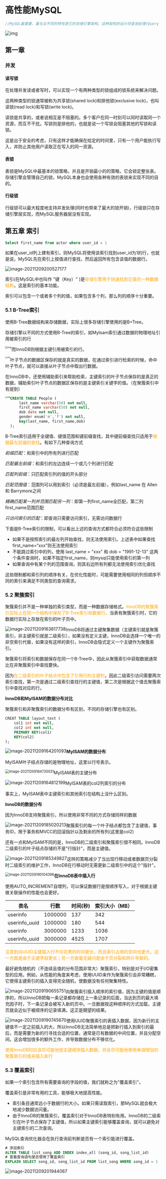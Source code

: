 

# 高性能MySQL

~~~java
//MySQL最重要、最与众不同的特性是它的存储引擎架构，这种架构的设计将查询处理(Query Processing)及其他系统任务(Server Task)和数据的存储/提取相分离
~~~

![img](https://s2.loli.net/2021/12/07/gUvNeoPd7zCFnql.png)

## 第一章

### 并发

#### 读写锁

在处理并发读或者写时，可以实现一个有两种类型的锁组成的锁系统来解决问题。

这两种类型的锁通常被称为共享锁(shared lock)和排他锁(exclusive lock)，也叫读锁(read lock)和写锁(write lock)。

读锁是共享的，或者说相互是不阻塞的。多个客户在同一时刻可以同时读取同一个资源，而互不干扰。写锁则是排他的，也就是说一个写锁会阻塞其他的写锁和读锁。

这是出于安全的考虑，只有这样才能确保在给定的时间里，只有一个用户能执行写入，并防止其他用户读取正在写入的同一资源。

#### 表锁

表锁是MySQL中最基本的锁策略，并且是开销最小的的策略，它会锁定整张表。存储引擎会管理自己的锁，MySQL本身也会使用各种有效的表锁来实现不同的目的。

#### 行级锁

行级锁可以最大程度地支持并发处理(同时也带来了最大的锁开销)，行级锁只在存储引擎层实现，而MySQL服务器层没有实现。

## 第五章 索引

~~~sql
Select first_name from actor where user_id = 1
~~~

如果在user_id列上建有索引，则MySQL将使用该索引找到user_id为1的行，也就是说，MySQL先在索引上按值进行查找，然后返回所有包含该值的数据行。

![image-20211209200527177](https://s2.loli.net/2021/12/09/TYyRJoWvwrbI2Ne.png)

索引(在MySQL中也叫作 "键（Key）" )是<font color=orange>存储引擎用于快速找到记录的一种数据结构</font>，这是索引的基本功能。

索引可以包含一个或者多个列的值，如果包含多个列，那么列的顺序十分重要。

### 5.1 B-Tree索引

使用B-Tree数据结构来存储数据，实际上很多存储引擎使用的是B+Tree。

存储引擎以不同的方式使用B-Tree的索引，如MyIsam索引通过数据的物理地址引用被索引的行

<img src="https://image.z.itpub.net/zitpub.net/JPG/2021-11-26/41EFDB33BF7C687D7F83D65A3FC1C20D.jpg" alt="img" style="zoom: 50%;float:left" />

而InnoDB则根据主键引用被索引的行。            

<img src="https://img-blog.csdnimg.cn/20200516191817713.png?x-oss-process=image/watermark,type_ZmFuZ3poZW5naGVpdGk,shadow_10,text_aHR0cHM6Ly9ibG9nLmNzZG4ubmV0L2JfeF9w,size_16,color_FFFFFF,t_70" alt="img" style="zoom: 40%;float:left" />

叶子节点的数据区保存的就是真实的数据，在通过索引进行检索的时候，命中叶子节点，就可以直接从叶子节点中取出行数据。

在InnoDB中，还使用辅助索引来帮助检索，主键索引的叶子节点保存的是真正的数据，辅助索引叶子节点的数据区保存的是主键索引关键字的值。（在聚簇索引中有提到）

<img src="https://s2.loli.net/2021/12/08/acBGdirjbMzqwFP.png" alt="img" style="zoom: 40%;float:left" />

~~~sql
CREATE TABLE People (
	last_name varchar(50) not null,
    first_name varchar(50) not null,
    dob date not null,
    gender enum('m','f') not null,
    key(last_name, first_name,dob)
);
~~~

B-Tree索引适用于全键值、键值范围和键前缀查找，其中键前缀查找只适用于<font color=orange>根据最左前缀的查找</font>。有如下几种查询方式

*前缀匹配*：和索引中的所有列进行匹配

*匹配最左前缀*：和索引的左边连续一个或几个列进行匹配

*匹配列前缀*：只匹配索引列的值的开头部分

*匹配范围值*：范围列可以用到索引（必须是最左前缀），例如last_name 在 Allen 和 Barrymore之间

*精确匹配某一列并范围匹配另一列*：即第一列first_name全匹配，第二列first_name范围匹配

*只访问索引的匹配*：即查询只需要访问索引，无需访问数据行

下面是B-Tree索引的限制，可以看出上述的查询方式都符合必须符合这些限制

- 如果不是按照索引的最左列开始查找，则无法使用索引。上述表中如果查找first_name=“xxx”则无法使用索引
- 不能跳过索引中的列，使用 last_name = "xxx" 和 dob = "1991-12-13" 这两个条件查询时，如果不指定first_name，则mysql只能使用索引的第一列
- 如果查询中有某个列的范围查询，则其右边所有列都无法使用索引优化查找

这些限制都和索引列的顺序有关，在优化性能时，可能需要使用相同的列但顺序不同的索引来满足不同类型的查询需求。

### 5.2 聚簇索引

聚簇索引并不是一种单独的索引类型，而是一种数据存储格式。<font color=orange>InnoDB的聚簇索引实际上在同一个结构中保存了B-Tree索引和数据行。</font>当表有聚簇索引时，它的数据行实际上存放在索引的叶子页中。

<img src="https://s2.loli.net/2021/12/09/FvD2Pc4gmQxh3KB.png" alt="image-20211209163817738" style="float:left" />

InnoDB将通过主键聚集数据（主键索引就是聚簇索引，非主键索引就是二级索引），如果没有定义主键，InnoDB会选择一个唯一的非空索引代替，如果没有这样的索引，InnoDB会隐式定义一个主键作为聚簇索引。

聚簇索引将索引和数据保存在同一个B-Tree中，因此从聚簇索引中获取数据通常比在非聚簇索引中查找要快。

因为<font color=orange>在二级索引的叶子结点中包含了引用行的主键列</font>，因此二级索引访问需要两次索引查找，第一次是通过二级索引查找行的主键值，第二次是根据这个值去聚簇索引中查找对应的行。

**InnoDB和MyISAM的数据分布对比**

聚簇索引和非聚簇索引的数据分布有区别，不同的存储引擎也有区别。

~~~sql
CREAT TABLE layout_test (
	col1 int not null,
    col2 int not null,
    PRIMARY KEY(col1)
    KEY(col2)
);
~~~

<img src="https://s2.loli.net/2021/12/09/eMHBtJ2z1dUwoYI.png" alt="image-20211209164201093" style="float:left" />

**MyISAM的数据分布**

MyISAM叶子结点存储的是物理地址，这里以行号表示。

<img src="https://s2.loli.net/2021/12/09/1YmNqzr7oKQV8xs.png" alt="image-20211209164735031" style="zoom:80%;float:left" />

MyISAM表的主键分布

<img src="https://s2.loli.net/2021/12/09/qbdDhg3iT5971PE.png" alt="image-20211209164812199" style="float:left" />

MyISAM表的col2列索引的分布

事实上，MyISAM表中主键索引和其他索引在结构上没什么区别。

**InnoDB的数据分布**

因为InnoDB支持聚簇索引，所以使用非常不同的方式存储同样的数据

<img src="https://s2.loli.net/2021/12/09/8KHrht4DvbU1fZT.png" alt="image-20211209185020213" style="float:left" />

聚簇索引的每一个叶子结点都包含了主键值，事务ID，用于事务和MVCC的回滚指针以及剩余的所有列(这里是col2)

还有一点和MyISAM不同的是，InnoDB的二级索引和聚簇索引很不相同。InnoDB二级索引的叶子结点存储的不是"行指针"，而是主键值。

<img src="https://s2.loli.net/2021/12/09/wONpX4jco9vtPeJ.png" alt="image-20211209185349827" style="float:left" />

这样的策略减少了当出现行移动或者数据页分裂时二级索引的维护工作，InnoDB在行移动时无需更新二级索引中的这个"指针"。

<img src="C:\Users\PSJ\AppData\Roaming\Typora\typora-user-images\image-20211209190104396.png" alt="image-20211209190104396" style="zoom:80%;float:left" />

**在InnoDB表中插入行**

使用AUTO_INCREMENT自增列，可以保证数据行是按顺序写入，对于根据主键做关联操作的性能也会更好。

| 表名          | 行数    | 时间(秒) | 索引大小（MB） |
| ------------- | ------- | -------- | -------------- |
| userinfo      | 1000000 | 137      | 342            |
| userinfo_uuid | 1000000 | 180      | 544            |
| userinfo      | 3000000 | 1233     | 1036           |
| userinfo_uuid | 3000000 | 4525     | 1707           |

<font color=orange>注意到向UUID主键插入行不仅花费的时间更长，而且索引占用的空间也更大。这一方面是由于主键字段更长；另一方面毫无疑问是由于页分裂和碎片导致的。</font>

最好避免随机的（不连续且值的分布范围非常大）聚簇索引，特别是对于I/O密集型的应用。例如，从性能的角度来考虑，使用UUID来作为聚簇索引会非常糟糕，它使得主键索引的插入变得完全随机，使数据没有任何聚集特性。

<img src="https://s2.loli.net/2021/12/09/JKYwz5sgcduX2N8.png" alt="image-20211209190655751" style="float: left; " />

向聚簇索引插入顺序的索引值，因为主键的值是顺序的，所以InnoDB把每一条记录都存储在上一条记录的后面，当达到页的最大填充因子时，下一条记录会被写入新的页中。一旦数据按这种顺序的方式加载，主键页就会近似于被顺序的记录填满，这正是期望的结果。

<img src="https://s2.loli.net/2021/12/09/RADgZwydHGX5uIs.png" alt="image-20211209190745670" style="float:left" />

使用UUID聚簇索引的表插入数据，因为新行的主键值不一定之前插入的大，所以InnoDB无法简单地总是把新行插入到索引的最后，而是需要为新的行寻找合适的位置，通常是已有数据的中间位置，并且分配空间。这会增加很多的额外工作，并导致数据分布不够优化。

<font  color=orange>使用InnoDB时应该尽可能地按主键顺序插入数据，并且尽可能地使用单调增加的聚簇索引的值来插入新行</font>

### 5.3 覆盖索引

如果一个索引包含所有需要查询的字段的值，我们就称之为"覆盖索引"。

覆盖索引是非常有用的工具，能够极大地提高性能。

- 索引条目通常远小于数据行的大小。如果只需读取索引，那MySQL就会极大地减少数据访问量。
- 由于InnoDB的聚簇索引，覆盖索引对于InnoDB表特别有用。InnoDB的二级索引在叶子节点保存了主键值，所以如果主键索引能够覆盖查询，就可以避免对主键索引的二次查询。

MySQL查询优化器会在执行查询前判断是否有一个索引能进行覆盖。

~~~sql
# 添加索引
ALTER TABLE list_song ADD INDEX index_all (song_id, song_list_id)
# 查看查询语句是否使用了覆盖索引
EXPLAIN SELECT song_id, song_list_id FROM list_song WHERE song_id = 1
~~~

<img src="https://s2.loli.net/2021/12/09/FcE5kZqhCKAlNdo.png" alt="image-20211209201944067" style="float:left" />

